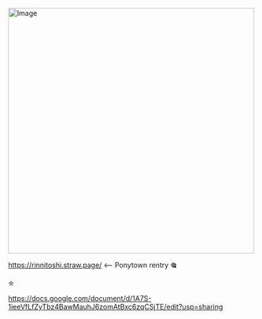 
<p align="center"> </p> <img width="500" height="500" alt="Image" src="https://files.catbox.moe/urdwi7.png" /> 

https://rinnitoshi.straw.page/ <-- Ponytown rentry 🎕

✮

https://docs.google.com/document/d/1A7S-1ieeVfLfZyTbz4BawMauhJ6zomAtBxc6zqCSjTE/edit?usp=sharing
